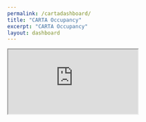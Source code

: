 ```yaml
---
permalink: /cartadashboard/
title: "CARTA Occupancy"
excerpt: "CARTA Occupancy"
layout: dashboard
---
```

<div class="container-fluid p-0 m-0">
  <iframe id="foo" class="iframe-placeholder"  src="https://cartadash.smarttransit.ai/"></iframe>
  </div>
